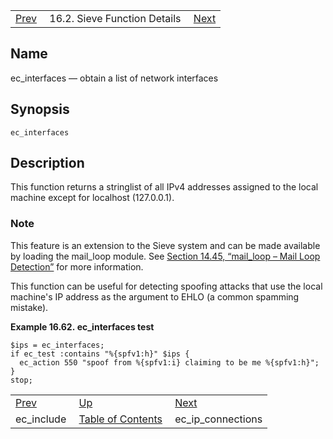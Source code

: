 |     |     |     |
| --- | --- | --- |
| [Prev](sieve.ref.ec_include)  | 16.2. Sieve Function Details |  [Next](sieve.ref.ec_ip_connections) |

<a name="sieve.ref.ec_interfaces"></a>
## Name

ec_interfaces — obtain a list of network interfaces

## Synopsis

`ec_interfaces`

<a name="idp29961392"></a>
## Description

This function returns a stringlist of all IPv4 addresses assigned to the local machine except for localhost (127.0.0.1).

### Note

This feature is an extension to the Sieve system and can be made available by loading the mail_loop module. See [Section 14.45, “mail_loop – Mail Loop Detection”](modules.mail_loop "14.45. mail_loop – Mail Loop Detection") for more information.

This function can be useful for detecting spoofing attacks that use the local machine's IP address as the argument to EHLO (a common spamming mistake).

<a name="example.ec_interfaces"></a>

**Example 16.62. ec_interfaces test**

```
$ips = ec_interfaces;
if ec_test :contains "%{spfv1:h}" $ips {
  ec_action 550 "spoof from %{spfv1:i} claiming to be me %{spfv1:h}";
}
stop;
```


|     |     |     |
| --- | --- | --- |
| [Prev](sieve.ref.ec_include)  | [Up](sieve.ref.files) |  [Next](sieve.ref.ec_ip_connections) |
| ec_include  | [Table of Contents](index) |  ec_ip_connections |
